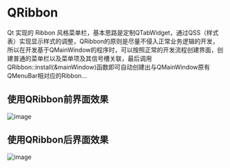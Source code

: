 # QRibbon
Qt 实现的 Ribbon 风格菜单栏，基本思路是定制QTabWidget，通过QSS（样式表）实现显示样式的调整，QRibbon的原则是尽量不侵入正常业务逻辑的开发，所以在开发基于QMainWindow的程序时，可以按照正常的开发流程创建界面，创建普通的菜单栏以及菜单项及其信号槽关联，最后调用QRibbon::install(&amp;mainWindow)函数即可自动创建出与QMainWindow原有QMenuBar相对应的Ribbon...


## 使用QRibbon前界面效果
![image](https://github.com/gnibuoz/QRibbon/blob/master/images/%E4%BD%BF%E7%94%A8QRibbon%E5%89%8D.png)


## 使用QRibbon后界面效果
![image](https://github.com/gnibuoz/QRibbon/blob/master/images/Qt-Ribbon.gif?raw=true)

